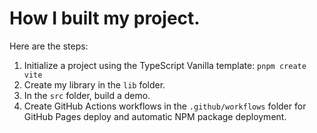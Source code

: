 # How I built my project.

Here are the steps:
1. Initialize a project using the TypeScript Vanilla template: `pnpm create vite`
2. Create my library in the `lib` folder.
3. In the `src` folder, build a demo.
4. Create GitHub Actions workflows in the `.github/workflows` folder for GitHub Pages deploy and automatic NPM package deployment.
